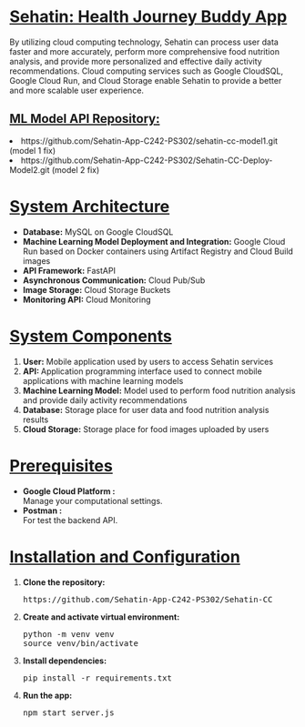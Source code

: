 <h1><u>Sehatin: Health Journey Buddy App</u></h1>

By utilizing cloud computing technology, Sehatin can process user data faster and more accurately, perform more comprehensive food nutrition analysis, and provide more personalized and effective daily activity recommendations. Cloud computing services such as Google CloudSQL, Google Cloud Run, and Cloud Storage enable Sehatin to provide a better and more scalable user experience.

<h2><u>ML Model API Repository:</u></h2>
<li>https://github.com/Sehatin-App-C242-PS302/sehatin-cc-model1.git (model 1 fix)</li> 
<li>https://github.com/Sehatin-App-C242-PS302/Sehatin-CC-Deploy-Model2.git (model 2 fix)</li> 

<h1><u>System Architecture</u></h1>

<ul>
<li><b>Database:</b> MySQL on Google CloudSQL</li>
<li><b>Machine Learning Model Deployment and Integration:</b> Google Cloud Run based on Docker containers using Artifact Registry and Cloud Build images</li>
<li><b>API Framework:</b> FastAPI</li>
<li><b>Asynchronous Communication:</b> Cloud Pub/Sub</li>
<li><b>Image Storage:</b> Cloud Storage Buckets</li>
<li><b>Monitoring API:</b> Cloud Monitoring</li>
</ul>

<h1><u>System Components</u></h1>
<ol>
<li><b>User:</b> Mobile application used by users to access Sehatin services</li>
<li><b>API: </b>Application programming interface used to connect mobile applications with machine learning models</li>
<li><b>Machine Learning Model:</b> Model used to perform food nutrition analysis and provide daily activity recommendations</li>
<li><b>Database:</b> Storage place for user data and food nutrition analysis results</li>
<li><b>Cloud Storage:</b> Storage place for food images uploaded by users</li>
</ol>

<h1><u>Prerequisites</u></h1>
<ul>
<li><b>Google Cloud Platform :</b></li> Manage your computational settings.
<li><b>Postman :</b></li> For test the backend API.
</ul>

<h1><u>Installation and Configuration</u></h1>
<ol>
<li><b>Clone the repository:</b>
  <pre>https://github.com/Sehatin-App-C242-PS302/Sehatin-CC</pre></li>
<li><b>Create and activate virtual environment:</b>
<pre>python -m venv venv
source venv/bin/activate</pre>
<li><b>Install dependencies:</b></li>
<pre>pip install -r requirements.txt</pre>
<li><b>Run the app:</b></li>
<pre>npm start server.js</pre>
</ol>

